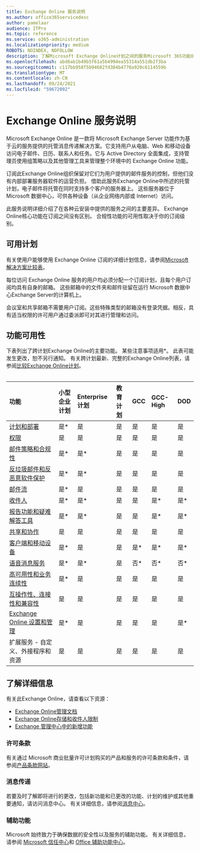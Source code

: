 ```yaml
---
title: Exchange Online 服务说明
ms.author: office365servicedesc
author: pamelaar
audience: ITPro
ms.topic: reference
ms.service: o365-administration
ms.localizationpriority: medium
ROBOTS: NOINDEX, NOFOLLOW
description: 了解Microsoft Exchange Online计划之间的服务Microsoft 365功能Office 365可用性。
ms.openlocfilehash: abd6ab1b49b5f61a5b4994ea55314a551db2f3ba
ms.sourcegitcommit: c117bb958f5b94682fd384b4770a920c6114559b
ms.translationtype: MT
ms.contentlocale: zh-CN
ms.lasthandoff: 09/24/2021
ms.locfileid: "59672092"
---
```

# <a name="exchange-online-service-description"></a>Exchange Online 服务说明

Microsoft Exchange Online 是一款将 Microsoft Exchange Server 功能作为基于云的服务提供的托管消息传递解决方案。它支持用户从电脑、Web 和移动设备访问电子邮件、日历、联系人和任务。它与 Active Directory 全面集成，支持管理员使用组策略以及其他管理工具来管理整个环境中的 Exchange Online 功能。
  
订阅此Exchange Online组织保留对它们为用户提供的邮件服务的控制，但他们没有内部部署服务器软件的运营负担。 借助此服务Exchange Online中所述的托管计划，电子邮件将托管在同时支持多个客户的服务器上。 这些服务器位于 Microsoft 数据中心，可供各种设备（从企业网络内部或 Internet）访问。

此服务说明详细介绍了在各种云安装中提供的服务之间的主要差异。 Exchange Online核心功能在订阅之间没有区别。 合规性功能的可用性取决于你的订阅级别。
  
## <a name="available-plans"></a>可用计划

有关使用户能够使用 Exchange Online 订阅的详细计划信息，请参阅[Microsoft 解决方案比较表](https://go.microsoft.com/fwlink/?linkid=2139145)。

每位访问 Exchange Online 服务的用户均必须分配一个订阅计划，且每个用户订阅均具有自身的邮箱。 这些邮箱中的文件夹和邮件驻留在运行 Microsoft 数据中心Exchange Server的计算机上。
  
会议室和共享邮箱不需要用户订阅。这些特殊类型的邮箱没有登录凭据。相反，具有适当权限的许可用户通过委派即可对其进行管理和访问。

## <a name="feature-availability"></a>功能可用性

下表列出了跨计划Exchange Online的主要功能。 某些注意事项适用*。 此表可能发生更改，恕不另行通知。 有关跨计划最新、完整的Exchange Online列表，请参阅[比较Exchange Online计划](https://www.microsoft.com/microsoft-365/exchange/compare-microsoft-exchange-online-plans)。<br><br>
  
| 功能 | 小型企业计划 | Enterprise计划 | 教育计划 | GCC | GCC-High | DOD | 
|:-----|:-----|:-----|:-----|:-----|:-----|:-----|
|[计划和部署](planning-and-deployment.md)|是*|是|是|是|是|是|
|[权限](permissions.md)|是|是|是|是|是|是|
|[邮件策略和合规性](message-policy-and-compliance.md)|是*|是*|是|是|是|是|
|[反垃圾邮件和反恶意软件保护](anti-spam-and-anti-malware-protection.md)|是*|是*|是|是|是|是|
|[邮件流](mail-flow.md)|是*|是|是|是|是|是|
|[收件人](recipients.md)|是*|是*|是|是|是*|是*|
|[报告功能和疑难解答工具](reporting-features-and-troubleshooting-tools.md)|是*|是*|是|是|是*|是*|
|[共享和协作](sharing-and-collaboration.md)|是|是|是|是|是|是|
|[客户端和移动设备](clients-and-mobile-devices.md)|是*|是|是|是*|是*|是*|
|[语音消息服务](voice-message-services.md)|是*|是*|是|否*|否*|否*|
|[高可用性和业务连续性](high-availability-and-business-continuity.md)|是*|是|是|是|是|是|
|[互操作性、连接性和兼容性](interoperability-connectivity-and-compatibility.md)|是|是|是|是|是|是|
|[Exchange Online 设置和管理](exchange-online-setup-and-administration.md)|是*|是|是|是|是|是*|
|扩展服务 - 自定义、外接程序和资源|是|是|是|是|是|是|

## <a name="learn-more"></a>了解详细信息

有关此Exchange Online，请查看以下资源：

- [Exchange Online管理文档](/exchange/exchange-online)
- [Exchange Online存储和收件人限制](exchange-online-limits.md)
- [Exchange 管理中心中的新增功能](/exchange/whats-new)

### <a name="licensing-terms"></a>许可条款

有关通过 Microsoft 商业批量许可计划购买的产品和服务的许可条款和条件，请参阅[产品条款网站](https://www.microsoft.com/licensing/terms/)。 

### <a name="messaging"></a>消息传递

若要及时了解即将进行的更改，包括新功能和已更改的功能、计划的维护或其他重要通知，请访问消息中心。 有关详细信息，请参阅[消息中心](/microsoft-365/admin/manage/message-center)。

### <a name="accessibility"></a>辅助功能

Microsoft 始终致力于确保数据的安全性以及服务的辅助功能。 有关详细信息，请参阅 [Microsoft 信任中心](https://www.microsoft.com/trust-center)和 [Office 辅助功能中心](https://support.office.com/article/ecab0fcf-d143-4fe8-a2ff-6cd596bddc6d)。
